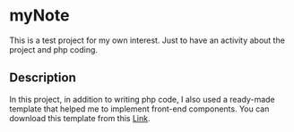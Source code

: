# myNote
This is a test project for my own interest. Just to have an activity about the project and php coding.

## Description
In this project, in addition to writing php code, I also used a ready-made template that helped me to implement front-end components.
You can download this template from this [Link](https://www.tooplate.com/view/2108-dashboard).
